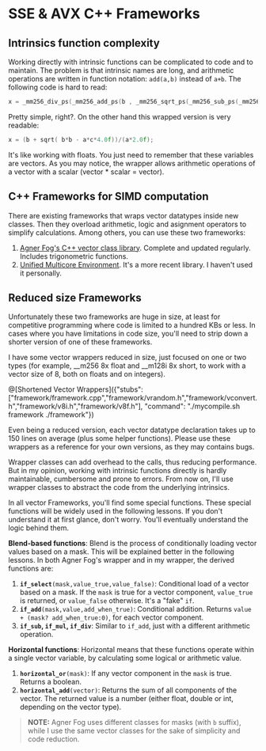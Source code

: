 # SSE & AVX C++ Frameworks

## Intrinsics function complexity

Working directly with intrinsic functions can be complicated to code and to maintain. The problem is that intrinsic names are long, and arithmetic operations are written in function notation: `add(a,b)` instead of `a+b`.
The following code is hard to read:
```cpp
x = _mm256_div_ps(_mm256_add_ps(b , _mm256_sqrt_ps(_mm256_sub_ps(_mm256_mul_ps(b , b) , _mm256_mul_ps(_mm256_mul_ps(a , c),_mm256_set1_ps(4.0f))))) , _mm256_mul_ps(a,_mm256_set1_ps(2.0f)));
```
Pretty simple, right?. On the other hand this wrapped version is very readable:
```cpp
x = (b + sqrt( b*b - a*c*4.0f))/(a*2.0f);
```
It's like working with floats. You just need to remember that these variables are vectors. As you may notice, the wrapper allows arithmetic operations of a vector with a scalar (vector * scalar = vector).

## C++ Frameworks for SIMD computation

There are existing frameworks that wraps vector datatypes inside new classes. Then they overload arithmetic, logic and asignment operators to simplify calculations.
Among others, you can use these two frameworks:

1. [Agner Fog's C++ vector class library](http://www.agner.org/optimize/#vectorclass). Complete and updated regularly. Includes trigonometric functions.
2. [Unified Multicore Environment](https://gain-performance.com/ume/). It's a more recent library. I haven't used it personally.

## Reduced size Frameworks

Unfortunately these two frameworks are huge in size, at least for competitive programming where code is limited to a hundred KBs or less.
In cases where you have limitations in code size, you'll need to strip down a shorter version of one of these frameworks.

I have some vector wrappers reduced in size, just focused on one or two types (for example, \_\_m256 8x float and \_\_m128i 8x short, to work with a vector size of 8, both on floats and on integers).

@[Shortened Vector Wrappers]({"stubs": ["framework/framework.cpp","framework/vrandom.h","framework/vconvert.h","framework/v8i.h","framework/v8f.h"], "command": "./mycompile.sh framework ./framework"})

Even being a reduced version, each vector datatype declaration takes up to 150 lines on average (plus some helper functions). Please use these wrappers as a reference for your own versions, as they may contains bugs.

Wrapper classes can add overhead to the calls, thus reducing performance. But in my opinion, working with intrinsic functions directly is hardly maintainable, cumbersome and prone to errors. 
From now on, I'll use wrapper classes to abstract the code from the underlying intrinsics.

In all vector Frameworks, you'll find some special functions. These special functions will be widely used in the following lessons. If you don't understand it at first glance, don't worry. You'll eventually understand the logic behind them.

**Blend-based functions**: Blend is the process of conditionally loading vector values based on a mask. This will be explained better in the following lessons. In both Agner Fog's wrapper and in my wrapper, the derived functions are:

1. **`if_select`**`(mask,value_true,value_false)`: Conditional load of a vector based on a mask. If the `mask` is true for a vector component, `value_true` is returned, or `value_false` otherwise. It's a "fake" `if`.
2. **`if_add`**`(mask,value,add_when_true)`: Conditional addition. Returns `value + (mask? add_when_true:0)`, for each vector component.
3. **`if_sub`, `if_mul`, `if_div`**: Similar to `if_add`, just with a different arithmetic operation.

**Horizontal functions**: Horizontal means that these functions operate within a single vector variable, by calculating some logical or arithmetic value.

1. **`horizontal_or`**`(mask)`: If any vector component in the `mask` is true. Returns a boolean.
2. **`horizontal_add`**`(vector)`: Returns the sum of all components of the vector. The returned value is a number (either float, double or int, depending on the vector type).

>**NOTE:** Agner Fog uses different classes for masks (with `b` suffix), while I use the same vector classes for the sake of simplicity and code reduction.
